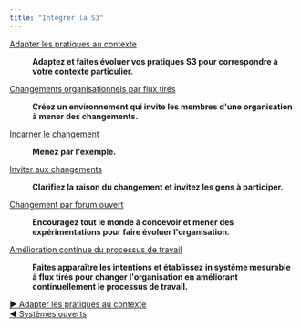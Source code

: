 ```yaml
---
title: "Intégrer la S3"
---
```



  <dt><a href="adapt-patterns-to-context.html">Adapter les pratiques au contexte</a></dt>
  <dd><p><strong>Adaptez et faites évoluer vos pratiques S3 pour correspondre à votre contexte particulier.</strong></p></dd>

  <dt><a href="create-a-pull-system-for-organizational-change.html">Changements organisationnels par flux tirés</a></dt>
  <dd><p><strong>Créez un environnement qui invite les membres d'une organisation à mener des changements.</strong></p></dd>

  <dt><a href="be-the-change.html">Incarner le changement</a></dt>
  <dd><p><strong>Menez par l'exemple.</strong></p></dd>

  <dt><a href="invite-change.html">Inviter aux changements</a></dt>
  <dd><p><strong>Clarifiez la raison du changement et invitez les gens à participer.</strong></p></dd>

  <dt><a href="open-space-for-change.html">Changement par forum ouvert</a></dt>
  <dd><p><strong>Encouragez tout le monde à concevoir et mener des expérimentations pour faire évoluer l'organisation.</strong></p></dd>

  <dt><a href="continuous-improvement-of-work-process.html">Amélioration continue du processus de travail</a></dt>
  <dd><p><strong>Faites apparaître les intentions et établissez in système mesurable à flux tirés pour changer l'organisation en améliorant continuellement le processus de travail.</strong></p></dd>


[&#9654; Adapter les pratiques au contexte](adapt-patterns-to-context.html)<br/>[&#9664; Systèmes ouverts](open-systems.html)


